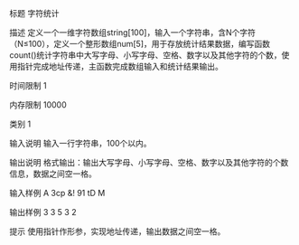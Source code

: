 标题
字符统计

描述
定义一个一维字符数组string[100]，输入一个字符串，含N个字符（N≤100），定义一个整形数组num[5]，用于存放统计结果数据，编写函数count()统计字符串中大写字母、小写字母、空格、数字以及其他字符的个数，使用指针完成地址传递，主函数完成数组输入和统计结果输出。
   
时间限制
1	

内存限制
10000	

类别
1

输入说明
输入一行字符串，100个以内。

输出说明
格式输出：输出大写字母、小写字母、空格、数字以及其他字符的个数信息，数据之间空一格。


输入样例
A 3cp &! 91 tD M

输出样例
3 3 5 3 2

提示
使用指针作形参，实现地址传递，输出数据之间空一格。
